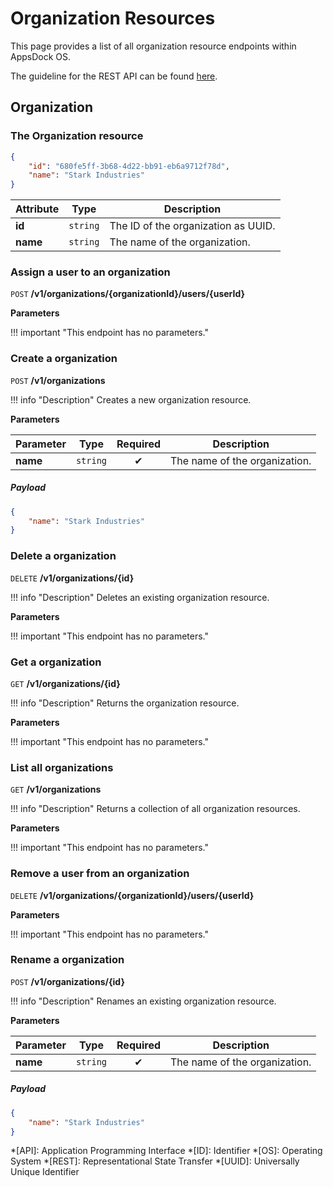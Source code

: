 # Organization Resources

This page provides a list of all organization resource endpoints within AppsDock OS.

The guideline for the REST API can be found [here](../../../gettingstarted/guidelines/rest-api).

## Organization

### The Organization resource
~~~json
{
    "id": "680fe5ff-3b68-4d22-bb91-eb6a9712f78d",
    "name": "Stark Industries"
}
~~~

| Attribute | Type | Description
| --------- | ---- | -----------
| **id** | `string` | The ID of the organization as UUID.
| **name** | `string` | The name of the organization.


### Assign a user to an organization

`POST` **/v1/organizations/{organizationId}/users/{userId}**


**Parameters**

!!! important "This endpoint has no parameters."

### Create a organization

`POST` **/v1/organizations**

!!! info "Description"
    Creates a new organization resource.


**Parameters**

| Parameter | Type | Required | Description
| --------- | ---- | :------: | -----------
| **name** | `string` | ✔ | The name of the organization.

##### Payload

~~~json
{
    "name": "Stark Industries"
}
~~~

### Delete a organization

`DELETE` **/v1/organizations/{id}**

!!! info "Description"
    Deletes an existing organization resource.


**Parameters**

!!! important "This endpoint has no parameters."

### Get a organization

`GET` **/v1/organizations/{id}**

!!! info "Description"
    Returns the organization resource.


**Parameters**

!!! important "This endpoint has no parameters."

### List all organizations

`GET` **/v1/organizations**

!!! info "Description"
    Returns a collection of all organization resources.


**Parameters**

!!! important "This endpoint has no parameters."

### Remove a user from an organization

`DELETE` **/v1/organizations/{organizationId}/users/{userId}**


**Parameters**

!!! important "This endpoint has no parameters."

### Rename a organization

`POST` **/v1/organizations/{id}**

!!! info "Description"
    Renames an existing organization resource.


**Parameters**

| Parameter | Type | Required | Description
| --------- | ---- | :------: | -----------
| **name** | `string` | ✔ | The name of the organization.

##### Payload

~~~json
{
    "name": "Stark Industries"
}
~~~


*[API]: Application Programming Interface
*[ID]: Identifier
*[OS]: Operating System
*[REST]: Representational State Transfer
*[UUID]: Universally Unique Identifier
